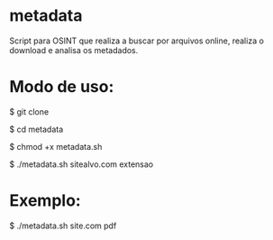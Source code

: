 # metadata
Script para OSINT que realiza a buscar por arquivos online, realiza o download e analisa os metadados.

# Modo de uso:
$ git clone 

$ cd metadata

$ chmod +x metadata.sh

$ ./metadata.sh sitealvo.com extensao

# Exemplo:
$ ./metadata.sh site.com pdf
